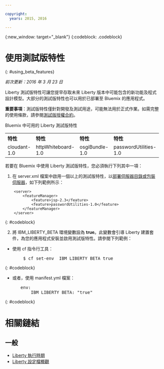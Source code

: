 ```yaml
---

copyright:
  years: 2015, 2016

---
```


{:new_window: target="_blank"}
{:codeblock: .codeblock}

# 使用測試版特性
{: #using_beta_features}

*前次更新：2016 年 3 月 23 日*

Liberty 測試版特性可讓您提早存取未來 Liberty 版本中可能包含的新功能及程式設計模型。大部分的測試版特性也可以用於已部署至 Bluemix 的應用程式。

**重要事項**：測試版特性僅針對開發及測試用途，可能無法用於正式作業。如需完整的使用條款，請參閱[測試版授權合約](http://public.dhe.ibm.com/ibmdl/export/pub/software/websphere/wasdev/downloads/wlp/beta/lafiles/en.html)。

Bluemix 中可用的 Liberty 測試版特性
<table>
<tr>
<th align="left">特性</th>
<th align="left">特性</th>
<th align="left">特性</th>
<th align="left">特性</th>
</tr>

<tr>
<td>cloudant-1.0</td>
<td>httpWhiteboard-1.0</td>
<td>osgiBundle-1.0</td>
<td>passwordUtilities-1.0</td>
</tr>
</table>

若要在 Bluemix 中使用 Liberty 測試版特性，您必須執行下列其中一項：

1. 在 server.xml 檔案中啟用一個以上的測試版特性，以[部署伺服器目錄或包裝伺服器](optionsForPushing.html)，如下列範例所示：
```
    <server>
        <featureManager>
            <feature>jsp-2.3</feature>
            <feature>passwordUtilities-1.0</feature>
        </featureManager>
    </server>
```
{: #codeblock}

2.  將 IBM_LIBERTY_BETA 環境變數設為 **true**。此變數會引導 Liberty 建置套件，為您的應用程式安裝並啟用測試版特性。請參閱下列範例：
  * 使用 cf 指令行工具：
<pre>
       $ cf set-env <yourappname> IBM_LIBERTY_BETA true
</pre>
{: #codeblock}

  * 或者，使用 manifest.yml 檔案：
<pre>
      env:
          IBM_LIBERTY_BETA: "true"
</pre>
{: #codeblock}

# 相關鏈結
## 一般
* [Liberty 執行時期](index.html)
* [Liberty 設定檔概觀](http://www-01.ibm.com/support/knowledgecenter/SSAW57_8.5.5/com.ibm.websphere.wlp.nd.doc/ae/cwlp_about.html)
